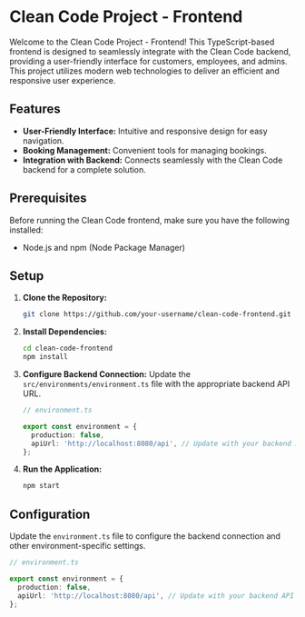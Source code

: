 # Clean Code Project - Frontend

Welcome to the Clean Code Project - Frontend! 
This TypeScript-based frontend is designed to seamlessly integrate with the Clean Code backend,
providing a user-friendly interface for customers, employees, and admins. 
This project utilizes modern web technologies to deliver an efficient and responsive user experience.

## Features

- **User-Friendly Interface:** Intuitive and responsive design for easy navigation.
- **Booking Management:** Convenient tools for managing bookings.
- **Integration with Backend:** Connects seamlessly with the Clean Code backend for a complete solution.

## Prerequisites

Before running the Clean Code frontend, make sure you have the following installed:

- Node.js and npm (Node Package Manager)

## Setup

1. **Clone the Repository:**
   ```bash
   git clone https://github.com/your-username/clean-code-frontend.git
   ```

2. **Install Dependencies:**
   ```bash
   cd clean-code-frontend
   npm install
   ```

3. **Configure Backend Connection:**
   Update the `src/environments/environment.ts` file with the appropriate backend API URL.

   ```typescript
   // environment.ts

   export const environment = {
     production: false,
     apiUrl: 'http://localhost:8080/api', // Update with your backend API URL
   };
   ```

4. **Run the Application:**
   ```bash
   npm start
   ```

## Configuration

Update the `environment.ts` file to configure the backend connection and other environment-specific settings.

```typescript
// environment.ts

export const environment = {
  production: false,
  apiUrl: 'http://localhost:8080/api', // Update with your backend API URL
};
```
